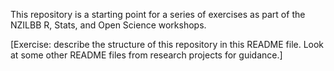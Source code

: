 This repository is a starting point for a series of exercises as part of the
NZILBB R, Stats, and Open Science workshops.

[Exercise: describe the structure of this repository in this README file. Look
at some other README files from research projects for guidance.]
